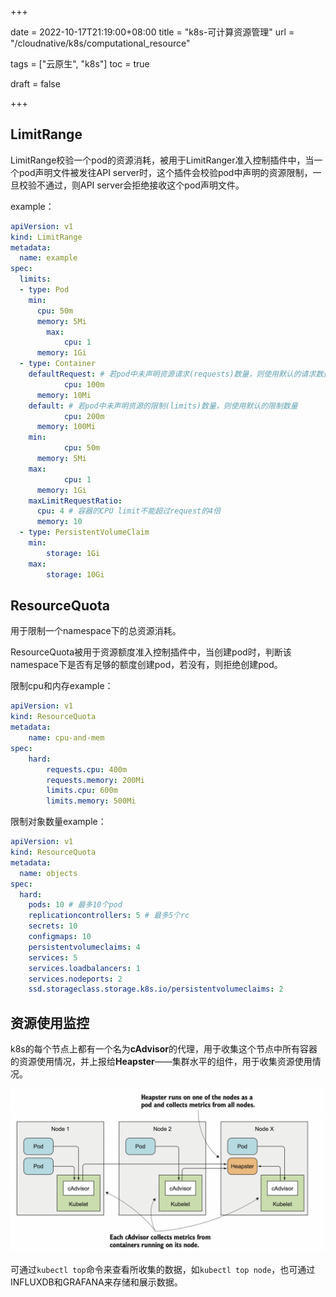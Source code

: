 +++

date = 2022-10-17T21:19:00+08:00
title = "k8s-可计算资源管理"
url = "/cloudnative/k8s/computational_resource"

tags = ["云原生", "k8s"]
toc = true

draft = false

+++

## LimitRange

LimitRange校验一个pod的资源消耗，被用于LimitRanger准入控制插件中，当一个pod声明文件被发往API server时，这个插件会校验pod中声明的资源限制，一旦校验不通过，则API server会拒绝接收这个pod声明文件。

example：

```yaml
apiVersion: v1
kind: LimitRange
metadata:
  name: example
spec:
  limits:
  - type: Pod
    min:
      cpu: 50m
      memory: 5Mi
		max:
			cpu: 1
      memory: 1Gi
  - type: Container
    defaultRequest: # 若pod中未声明资源请求(requests)数量，则使用默认的请求数量
			cpu: 100m
      memory: 10Mi
    default: # 若pod中未声明资源的限制(limits)数量，则使用默认的限制数量
			cpu: 200m
      memory: 100Mi
    min:
			cpu: 50m
      memory: 5Mi
    max:
			cpu: 1
      memory: 1Gi
    maxLimitRequestRatio:
      cpu: 4 # 容器的CPU limit不能超过request的4倍
      memory: 10
  - type: PersistentVolumeClaim
  	min:
    	storage: 1Gi
  	max:
    	storage: 10Gi
```

## ResourceQuota

用于限制一个namespace下的总资源消耗。

ResourceQuota被用于资源额度准入控制插件中，当创建pod时，判断该namespace下是否有足够的额度创建pod，若没有，则拒绝创建pod。

限制cpu和内存example：

```yaml
apiVersion: v1
kind: ResourceQuota
metadata:
	name: cpu-and-mem
spec:
	hard:
		requests.cpu: 400m
		requests.memory: 200Mi
		limits.cpu: 600m
		limits.memory: 500Mi
```

限制对象数量example：

```yaml
apiVersion: v1
kind: ResourceQuota
metadata:
  name: objects
spec:
  hard:
    pods: 10 # 最多10个pod
    replicationcontrollers: 5 # 最多5个rc
    secrets: 10
    configmaps: 10
    persistentvolumeclaims: 4
    services: 5
    services.loadbalancers: 1
    services.nodeports: 2
    ssd.storageclass.storage.k8s.io/persistentvolumeclaims: 2
```

## 资源使用监控

k8s的每个节点上都有一个名为**cAdvisor**的代理，用于收集这个节点中所有容器的资源使用情况，并上报给**Heapster**——集群水平的组件，用于收集资源使用情况。

![](https://raw.githubusercontent.com/stong1994/images/master/picgo/202210161528539.png)

可通过`kubectl top`命令来查看所收集的数据，如`kubectl top node`，也可通过INFLUXDB和GRAFANA来存储和展示数据。
